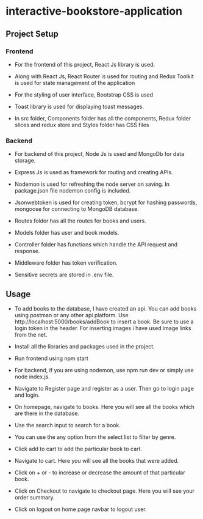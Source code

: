 # interactive-bookstore-application

## Project Setup

### Frontend

- For the frontend of this project, React Js library is used.

- Along with React Js, React Router is used for routing and Redux Toolkit is used for state management of the application

- For the styling of user interface, Bootstrap CSS is used

- Toast library is used for displaying toast messages.

- In src folder, Components folder has all the components, Redux folder slices and redux store and Styles folder has CSS files

### Backend

- For backend of this project, Node Js is used and MongoDb for data storage.

- Express Js is used as framework for routing and creating APIs.

- Nodemon is used for refreshing the node server on saving. In package.json file nodemon config is included.

- Jsonwebtoken is used for creating token, bcrypt for hashing passwords, mongoose for connecting to MongoDB database.

- Routes folder has all the routes for books and users.

- Models folder has user and book models.

- Controller folder has functions which handle the API request and response.

- Middleware folder has token verification.

- Sensitive secrets are stored in .env file.

## Usage

- To add books to the database, I have created an api. You can add books using postman or any other api platform.
  Use http://localhost:5000/books/addBook to insert a book. Be sure to use a login token in the header. For inserting images i have used image links from the net.

- Install all the libraries and packages used in the project.

- Run frontend using npm start

- For backend, if you are using nodemon, use npm run dev or simply use node index.js.

- Navigate to Register page and register as a user. Then go to login page and login.

- On homepage, navigate to books. Here you will see all the books which are there in the database.

- Use the search input to search for a book.

- You can use the any option from the select list to filter by genre.

- Click add to cart to add the particular book to cart.

- Navigate to cart. Here you will see all the books that were added.

- Click on + or - to increase or decrease the amount of that particular book.

- Click on Checkout to navigate to checkout page. Here you will see your order summary.

- Click on logout on home page navbar to logout user.

